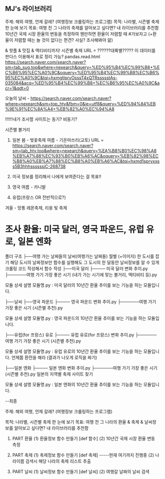 ## MJ's 라이브러리

주제: 해외 여행, 언제 갈래? (여행정보 크롤링하는 프로그램)
목적: 나라별, 시즌별 축제 한 눈에 보기
목표: 여행 전 그 나라의 축제를 알아보고 싶다면?
내 라이브러리를 추천함
10년간 국제 시장 환율의 변동을 측정하여 웬만하면 
환율이 저렴할 때 #가보자고 
(+환율이 저렴할 때는 놀 것이 없다는 편견? 사실? 조사해봐야 앎)

& 핫플 & 맛집 & 액티비티까지!
시즌별 축제 URL = ??????대륙별?????
이 데이터를 판다스 이용해서 표로 정리 가능? pandas.read.html
https://search.naver.com/search.naver?sm=tab_sug.top&where=nexearch&query=%ED%95%B4%EC%99%B8+%EC%B6%95%EC%A0%9C&oquery=%ED%95%B4%EC%99%B8%EC%B6%95%EC%A0%9C&tqi=hxmgtlprvOsssT4xQTRssssstAs-035084&acq=%ED%95%B4%EC%99%B8+%EC%B6%95%EC%A0%9C&acr=1&qdt=0

오늘의 날씨 - https://search.naver.com/search.naver?where=nexearch&sm=top_hty&fbm=0&ie=utf8&query=%ED%94%84%EB%9E%91%EC%8A%A4+%EB%82%A0%EC%94%A8

!!!!!!내가 조사할 사이트는 동기? 비동기?

시즌별 볼거리

1. 일본
봄 - 벚꽃축제
여름 - 기온마쓰리(교토)
URL = https://search.naver.com/search.naver?sm=tab_hty.top&where=nexearch&query=%EA%B8%B0%EC%98%A8%EB%A7%88%EC%93%B0%EB%A6%AC&oquery=%EB%82%98%EC%B8%A0%EB%A7%88%EC%B8%A0%EB%A6%AC&tqi=hxmd1sprvxsss5B3hhhssssssiC-268738

2. 미국 정보를 정리해서 나에게 보여준다는 걸 목표!!

3. 영국
여름 - 카니발

4. 유럽(프랑스 OR 전반적으로?)


겨울 - 망통 레몬축제, 리옹 빛 축제

# 조사 환율: 미국 달러, 영국 파운드, 유럽 유로, 일본 엔화

폴더 구조
├──여행 가는 날짜들의 날씨(여행가는 날짜들) 월별 (+이미지) 한 도시를 잡기 해당 도시의 날짜정보만 함수를 실행해도 그 도시의 한 달동안 날씨정보를 알 수 있게
크롤링 코드 작성해서 함수 작성
├──미국 달러
├──── 미국 달러 변화 추이.py
├──────여행 가기 가장 좋은 시기 (내가 가는 시기에 맞는 볼거리, 액티비티 등).py


모듈 상세 설명
모듈명.py : 미국 달러의 10년간 환율 추이를 보는 기능을 하는 모듈입니다.

├──날씨
├──영국 파운드
├──── 영국 파운드 변화 추이.py
├──────여행 가기 가장 좋은 시기 (시즌별 추천).py

모듈 상세 설명
모듈명.py : 영국 파운드의 10년간 환율 추이를 보는 기능을 하는 모듈입니다.


├──유럽(for 프랑스) 유로
├──── 유럽 유로(for 프랑스) 변화 추이.py
├──────여행 가기 가장 좋은 시기 (시즌별 추천).py

모듈 상세 설명
모듈명.py : 유럽 유로의 10년간 환율 추이를 보는 기능을 하는 모듈입니다. 언제쯤 환전을 해라 (결과가 나오게 로직을 짜기)


├──일본 엔화
├──── 일본 엔화 변화 추이.py
├──────여행 가기 가장 좋은 시기 (시즌별 추천).py 일본의 지역별 축제 사이트 찾기

모듈 상세 설명
모듈명.py : 일본 엔화의 10년간 환율 추이를 보는 기능을 하는 모듈입니다.




--최종

주제: 해외 여행, 언제 갈래? (여행정보 크롤링하는 프로그램)

목적: 나라별, 시즌별 축제 한 눈에 보기
목표: 여행 전 그 나라의 환율 & 축제 & 날씨정보를 알아보고 싶다면?
내 라이브러리를 추천함



1. PART 환율
(1) 환율정보 함수 만들기 [def 함수]
(2) 10년간 국제 시장 환율 변동 측정

2. PART 축제
(1) 축제정보 함수 만들기 [def 축제] -----현재 여기까지 진행중
(2) 나라이름 검색시 해당 나라의 축제 리스트 추출

3. PART 날씨
(1) 날씨정보 함수 만들기 [def 날씨]
(2) 여행갈 날짜의 날씨 검색